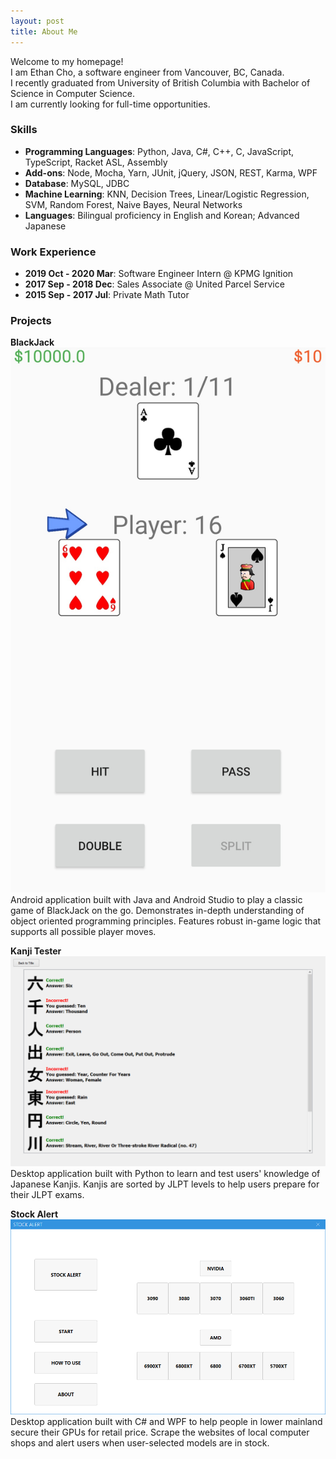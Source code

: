 ```yaml
---
layout: post
title: About Me
---
```

Welcome to my homepage! <br />
I am Ethan Cho, a software engineer from Vancouver, BC, Canada. <br />
I recently graduated from University of British Columbia with Bachelor of Science in Computer Science. <br />
I am currently looking for full-time opportunities.

### Skills
* **Programming Languages**: Python, Java, C#, C++, C, JavaScript, TypeScript, Racket ASL, Assembly
* **Add-ons**: Node, Mocha, Yarn, JUnit, jQuery, JSON, REST, Karma, WPF
* **Database**: MySQL, JDBC
* **Machine Learning**: KNN, Decision Trees, Linear/Logistic Regression, SVM, Random Forest, Naive Bayes, Neural Networks
* **Languages**: Bilingual proficiency in English and Korean; Advanced Japanese

### Work Experience
* **2019 Oct - 2020 Mar**: Software Engineer Intern @ KPMG Ignition
* **2017 Sep - 2018 Dec**: Sales Associate @ United Parcel Service
* **2015 Sep - 2017 Jul**: Private Math Tutor

<!--For more information about my technical skills, please check out my [resume](https://drive.google.com/file/d/1qQMBLl4_2uDHtDsP1UyfOWiAtcL81o65/view) and [projects](https://ethanswcho.github.io/projects)-->

### Projects
**BlackJack**
![BlackJack](https://github.com/ethanswcho/ethanswcho.github.io/blob/master/_posts/imgs/blackjack.jpg)
Android application built with Java and Android Studio to play a classic game of BlackJack on the go.
Demonstrates in-depth understanding of object oriented programming principles.
Features robust in-game logic that supports all possible player moves.

**Kanji Tester**
![Kanji Tester](https://github.com/ethanswcho/ethanswcho.github.io/blob/master/_posts/imgs/kanjitester.png)
Desktop application built with Python to learn and test users' knowledge of Japanese Kanjis.
Kanjis are sorted by JLPT levels to help users prepare for their JLPT exams.

**Stock Alert**
![Stock Alert](https://github.com/ethanswcho/ethanswcho.github.io/blob/master/_posts/imgs/stockalert.png)
Desktop application built with C# and WPF to help people in lower mainland secure their GPUs for retail price.
Scrape the websites of local computer shops and alert users when user-selected models are in stock.
